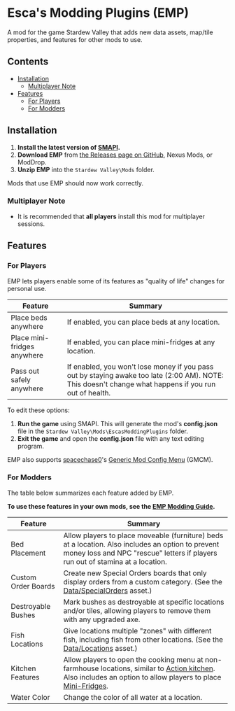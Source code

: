 # Esca's Modding Plugins (EMP)
A mod for the game Stardew Valley that adds new data assets, map/tile properties, and features for other mods to use.

## Contents
* [Installation](#installation)
  * [Multiplayer Note](#multiplayer-note)
* [Features](#features)
  * [For Players](#for-players)
  * [For Modders](#for-modders)

## Installation
1. **Install the latest version of [SMAPI](https://smapi.io/).**
2. **Download EMP** from [the Releases page on GitHub](https://github.com/Esca-MMC/EscasModdingPlugins/releases), Nexus Mods, or ModDrop.
3. **Unzip EMP** into the `Stardew Valley\Mods` folder.

Mods that use EMP should now work correctly.

### Multiplayer Note
* It is recommended that **all players** install this mod for multiplayer sessions.

## Features
### For Players
EMP lets players enable some of its features as "quality of life" changes for personal use.

Feature | Summary
--------|--------
Place beds anywhere | If enabled, you can place beds at any location.
Place mini-fridges anywhere | If enabled, you can place mini-fridges at any location.
Pass out safely anywhere | If enabled, you won't lose money if you pass out by staying awake too late (2:00 AM). NOTE: This doesn't change what happens if you run out of health.

To edit these options:

1. **Run the game** using SMAPI. This will generate the mod's **config.json** file in the `Stardew Valley\Mods\EscasModdingPlugins` folder.
2. **Exit the game** and open the **config.json** file with any text editing program.

EMP also supports [spacechase0](https://github.com/spacechase0)'s [Generic Mod Config Menu](https://spacechase0.com/mods/stardew-valley/generic-mod-config-menu/) (GMCM).

### For Modders
The table below summarizes each feature added by EMP.

**To use these features in your own mods, see the [EMP Modding Guide](emp-modding-guide.md).**

Feature | Summary
--------|--------
Bed Placement | Allow players to place moveable (furniture) beds at a location. Also includes an option to prevent money loss and NPC "rescue" letters if players run out of stamina at a location.
Custom Order Boards | Create new Special Orders boards that only display orders from a custom category. (See the [Data/SpecialOrders](https://stardewvalleywiki.com/Modding:Special_orders) asset.)
Destroyable Bushes | Mark bushes as destroyable at specific locations and/or tiles, allowing players to remove them with any upgraded axe.
Fish Locations | Give locations multiple "zones" with different fish, including fish from other locations. (See the [Data/Locations](https://stardewvalleywiki.com/Modding:Location_data) asset.)
Kitchen Features | Allow players to open the cooking menu at non-farmhouse locations, similar to [Action kitchen](https://stardewvalleywiki.com/Modding:Maps#Tile_properties_2). Also includes an option to allow players to place [Mini-Fridges](https://stardewvalleywiki.com/Mini-Fridge).
Water Color | Change the color of all water at a location.